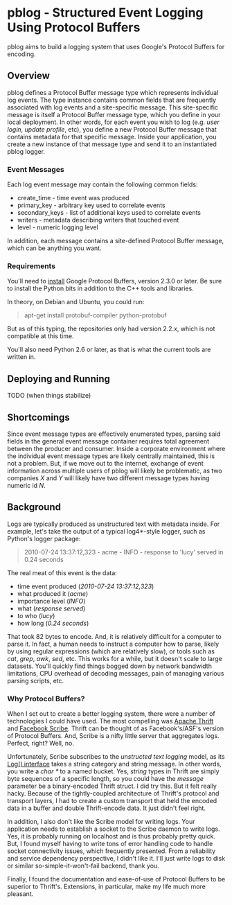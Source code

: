# pblog - Structured Event Logging Using Protocol Buffers

pblog aims to build a logging system that uses Google's Protocol Buffers for
encoding.

## Overview

pblog defines a Protocol Buffer message type which represents individual log
events. The type instance contains common fields that are frequently associated
with log events and a site-specific message. This site-specific message is
itself a Protocol Buffer message type, which you define in your local
deployment. In other words, for each event you wish to log (e.g. _user login_,
_update profile_, etc), you define a new Protocol Buffer message that contains
metadata for that specific message. Inside your application, you create a new
instance of that message type and send it to an instantiated pblog logger.

### Event Messages

Each log event message may contain the following common fields:

 * create_time - time event was produced
 * primary_key - arbitrary key used to correlate events
 * secondary_keys - list of additional keys used to correlate events
 * writers - metadata describing writers that touched event
 * level - numeric logging level

In addition, each message contains a site-defined Protocol Buffer message,
which can be anything you want.

### Requirements

You'll need to [install](http://code.google.com/apis/protocolbuffers/)
Google Protocol Buffers, version 2.3.0 or later. Be sure to install the Python
bits in addition to the C++ tools and libraries.

In theory, on Debian and Ubuntu, you could run:

 > apt-get install protobuf-compiler python-protobuf

But as of this typing, the repositories only had version 2.2.x, which is not
compatible at this time.

You'll also need Python 2.6 or later, as that is what the current tools are
written in.

## Deploying and Running

TODO (when things stabilize)

## Shortcomings

Since event message types are effectively enumerated types, parsing said
fields in the general event message container requires total agreement
between the producer and consumer. Inside a corporate environment where the
individual event message types are likely centrally maintained, this is not
a problem. But, if we move out to the internet, exchange of event information
across multiple users of pblog will likely be problematic, as two companies
_X_ and _Y_ will likely have two different message types having numeric id
_N_.

## Background

Logs are typically produced as unstructured text with metadata inside. For
example, let's take the output of a typical log4*-style logger, such as
Python's logger package:

 > 2010-07-24 13:37:12,323 - acme - INFO - response to 'lucy' served in 0.24 seconds

The real meat of this event is the data:

 * time event produced (_2010-07-24 13:37:12,323_)
 * what produced it (_acme_)
 * importance level (_INFO_)
 * what (_response served_)
 * to who (_lucy_)
 * how long (_0.24 seconds_)

That took 82 bytes to encode. And, it is relatively difficult for a computer
to parse it. In fact, a human needs to instruct a computer how to parse, likely
by using regular expressions (which are relatively slow), or tools such as
_cat_, _grep_, _awk_, _sed_, etc. This works for a while, but it doesn't scale
to large datasets. You'll quickly find things bogged down by network
bandwidth limitations, CPU overhead of decoding messages, pain of managing
various parsing scripts, etc.

### Why Protocol Buffers?

When I set out to create a better logging system, there were a number of
technologies I could have used. The most compelling was
[Apache Thrift](http://incubator.apache.org/thrift/) and
[Facebook Scribe](http://github.com/facebook/scribe). Thrift can be thought of
as Facebook's/ASF's version of Protocol Buffers. And, Scribe is a nifty little
server that aggregates logs. Perfect, right? Well, no.

Unfortunately, Scribe subscribes to the _unstructed text logging_ model, as its
[Log() interface](http://wiki.github.com/facebook/scribe/logging-messages)
takes a string category and string message. In other words, you write a
_char *_ to a named bucket. Yes, _string_ types in Thrift are simply byte
sequences of a specific length, so you could have the _message_ parameter be
a binary-encoded Thrift struct. I did try this. But it felt really hacky.
Because of the tightly-coupled architecture of Thrift's protocol and transport
layers, I had to create a custom transport that held the encoded data in a
buffer and double Thrift-encode data. It just didn't feel right.

In addition, I also don't like the Scribe model for writing logs. Your
application needs to establish a socket to the Scribe daemon to write logs.
Yes, it is probably running on localhost and is thus probably pretty quick.
But, I found myself having to write tons of error handling code to handle
socket connectivity issues, which frequently presented. From a reliability
and service dependency perspective, I didn't like it. I'll just write logs
to disk or similar so-simple-it-won't-fail backend, thank you.

Finally, I found the documentation and ease-of-use of Protocol Buffers to
be superior to Thrift's. Extensions, in particular, make my life much
more pleasant.
